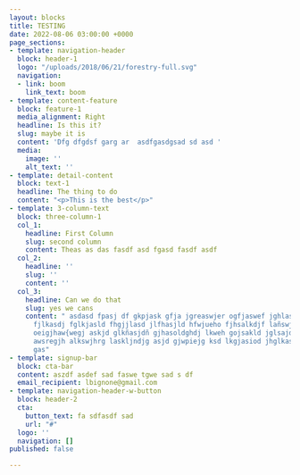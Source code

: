 ```yaml
---
layout: blocks
title: TESTING
date: 2022-08-06 03:00:00 +0000
page_sections:
- template: navigation-header
  block: header-1
  logo: "/uploads/2018/06/21/forestry-full.svg"
  navigation:
  - link: boom
    link_text: boom
- template: content-feature
  block: feature-1
  media_alignment: Right
  headline: Is this it?
  slug: maybe it is
  content: 'Dfg dfgdsf garg ar  asdfgasdgsad sd asd '
  media:
    image: ''
    alt_text: ''
- template: detail-content
  block: text-1
  headline: The thing to do
  content: "<p>This is the best</p>"
- template: 3-column-text
  block: three-column-1
  col_1:
    headline: First Column
    slug: second column
    content: Theas as das fasdf asd fgasd fasdf asdf
  col_2:
    headline: ''
    slug: ''
    content: ''
  col_3:
    headline: Can we do that
    slug: yes we cans
    content: " asdasd fpasj df gkpjask gfja jgreaswjer ogfjaswef jghlaswhjef klsajdk
      fjlkasdj fglkjasld fhgjjlasd jlfhasjld hfwjueho fjhsalkdjf lañswje ofgahjsw
      oeigjhaw{wegj askjd glkñasjdñ gjhasoldghdj lkweh gojsakld jglsajd gasjdl ghasjldghd
      awsregjh alkswjhrg laskljndjg asjd gjwpiejg ksd lkgjasiod jhglkasdolg jhwe gnslakd
      gas"
- template: signup-bar
  block: cta-bar
  content: aszdf asdef sad faswe tgwe sad s df
  email_recipient: lbignone@gmail.com
- template: navigation-header-w-button
  block: header-2
  cta:
    button_text: fa sdfasdf sad
    url: "#"
  logo: ''
  navigation: []
published: false

---
```

